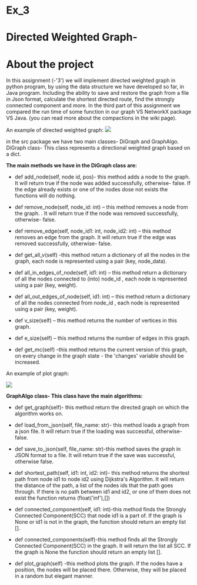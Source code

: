 # Ex_3
# Directed Weighted Graph-
# About the project
In this assignment (-'3') we will implement directed weighted graph in python program, by using the data structure we have developed so far, in Java program. Including the ability to save and restore the graph from a file in Json format, calculate the shortest directed route, find the strongly connected component and more. 
In the third part of this assignment we compared the run time of some function in our graph VS NetworkX package VS Java.
(you can read more about the compactions in the wiki page).

An example of directed weighted graph:
 <img src=https://reasonabledeviations.com/assets/images/weighted_digraph.png> 


in the src package we have two main classes- DiGraph and GraphAlgo.
DiGraph class- This class represents a directional weighted graph based on a dict.

**The main methods we have in the DiGraph class are:**

* def add_node(self, node id, pos)- this method adds a node to the graph. It will return true if the node was added successfully, otherwise- false. If the edge already exists or one of the nodes dose not exists the functions will do nothing.

* def remove_node(self, node_id: int) – this method removes a node from the graph. . It will return true if the node was removed successfully, otherwise- false.

* def remove_edge(self, node_id1: int, node_id2: int) – this method removes an edge from the graph. It will return true if the edge was removed successfully, otherwise- false.

* def get_all_v(self) -this method return a dictionary of all the nodes in the graph, each node is represented using a pair  (key, node_data).

* def all_in_edges_of_node(self, id1: int) – this method return a dictionary of all the nodes connected to (into) node_id , each node is represented using a pair (key, weight).

* def all_out_edges_of_node(self, id1: int) – this method return a dictionary of all the nodes connected from node_id , each node is represented using a pair (key, weight).

* def v_size(self) – this method returns the number of vertices in this graph.

* def e_size(self) – this method returns the number of edges in this graph.

* def get_mc(self) -this method returns the current version of this graph,  on every change in the graph state - the 'changes' variable should be increased.

An example of plot graph:

<img src=https://user-images.githubusercontent.com/74878247/104622101-81a52180-5699-11eb-8024-580a3221d24f.PNG> 


**GraphAlgo class- This class have the main algorithms:**

* def get_graph(self)- this method return the directed graph on which the algorithm works on.

* def load_from_json(self, file_name: str)- this method loads a graph from a json file. It will return true if the loading was successful, otherwise- false. 

 * def save_to_json(self, file_name: str)-this method saves the graph in JSON format to a file. It will return true if the save was successful, otherwise false.
 
* def shortest_path(self, id1: int, id2: int)- this method returns the shortest path from node id1 to node id2 using Dijkstra's Algorithm. It will return the distance of the path, a list of the nodes ids that the path goes through. If there is no path between id1 and id2, or one of them does not exist the function returns (float('inf'),[])

* def connected_component(self, id1: int)-this method finds the Strongly Connected Component(SCC) that node id1 is a part of.  If the graph is None or id1 is not in the graph, the function should return an empty list [].

* def connected_components(self)-this method  finds all the Strongly Connected Component(SCC) in the graph. It will return the list all SCC.  If the graph is None the function should return an empty list [].

* def plot_graph(self) -this method plots the graph.
If the nodes have a position, the nodes will be placed there.
Otherwise, they will be placed in a random but elegant manner.

